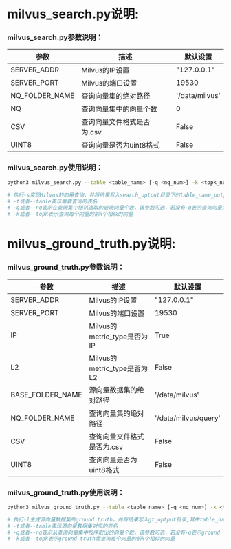 # milvus_search.py说明:

### milvus_search.py参数说明：

| 参数           | 描述                       | 默认设置       |
| -------------- | -------------------------- | -------------- |
| SERVER_ADDR    | Milvus的IP设置             | "127.0.0.1"    |
| SERVER_PORT    | Milvus的端口设置           | 19530          |
| NQ_FOLDER_NAME | 查询向量集的绝对路径       | '/data/milvus' |
| NQ             | 查询向量集中的向量个数     | 0              |
| CSV            | 查询向量文件格式是否为.csv | False          |
| UINT8          | 查询向量是否为uint8格式    | False          |

### milvus_search.py使用说明：

```bash
python3 milvus_search.py --table <table_name> [-q <nq_num>] -k <topk_num> -s

# 执行-s实现Milvus的向量查询，并将结果写入search_optput目录下的table_name_output.txt中，该文件有随机数，查询结果ids和查询结果distance三列
# -t或者--table表示需要查询的表名
# -q或者--nq表示在查询集中随机选取的查询向量个数，该参数可选，若没有-q表示查询向量为查询集中的全部数据
# -k或者--topk表示查询每个向量的前k个相似的向量
```



# milvus_ground_truth.py说明:

### milvus_ground_truth.py参数说明：

| 参数             | 描述                        | 默认设置             |
| ---------------- | --------------------------- | -------------------- |
| SERVER_ADDR      | Milvus的IP设置              | "127.0.0.1"          |
| SERVER_PORT      | Milvus的端口设置            | 19530                |
| IP               | Milvus的metric_type是否为IP | True                 |
| L2               | Milvus的metric_type是否为L2 | False                |
| BASE_FOLDER_NAME | 源向量数据集的绝对路径      | '/data/milvus'       |
| NQ_FOLDER_NAME   | 查询向量集的绝对路径        | '/data/milvus/query' |
| CSV              | 查询向量文件格式是否为.csv  | False                |
| UINT8            | 查询向量是否为uint8格式     | False                |

### milvus_ground_truth.py使用说明：

```bash
python3 milvus_ground_truth.py --table <table_name> [-q <nq_num>] -k <topk_num> -l

# 执行-l生成源向量数据集的ground truth，并将结果写入gt_optput目录,其中table_name_ground_truth.txt存储着数字位置，如"002005210"，table_name_gt_file.txt中存着结果对应的文件名和位置，如"binary_128d_00000.npy 81759"
# -t或者--table表示源向量数据集对应的表名
# -q或者--nq表示从查询向量集中按序取出的向量个数，该参数可选，若没有-q表示ground truth需查询向量为查询集中的全部数据
# -k或者--topk表示ground truth需查询每个向量的前k个相似的向量
```

